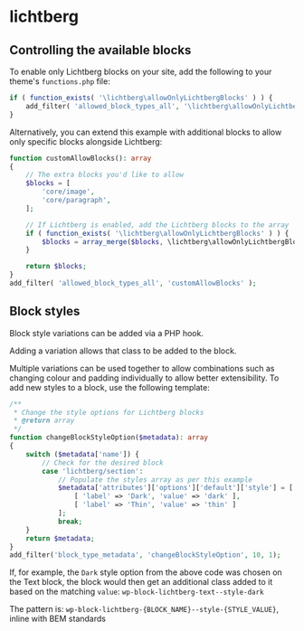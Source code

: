 # lichtberg

## Controlling the available blocks

To enable only Lichtberg blocks on your site, add the following to your theme's `functions.php` file:

```php
if ( function_exists( '\lichtberg\allowOnlyLichtbergBlocks' ) ) {
    add_filter( 'allowed_block_types_all', '\lichtberg\allowOnlyLichtbergBlocks', 25 );
}
```

Alternatively, you can extend this example with additional blocks to allow only specific blocks alongside Lichtberg:

```php
function customAllowBlocks(): array
{
    // The extra blocks you'd like to allow
    $blocks = [
		'core/image',
		'core/paragraph',
    ];

    // If Lichtberg is enabled, add the Lichtberg blocks to the array
    if ( function_exists( '\lichtberg\allowOnlyLichtbergBlocks' ) ) {
        $blocks = array_merge($blocks, \lichtberg\allowOnlyLichtbergBlocks());
    }

    return $blocks;
}
add_filter( 'allowed_block_types_all', 'customAllowBlocks' );
```

## Block styles

Block style variations can be added via a PHP hook.

Adding a variation allows that class to be added to the block.

Multiple variations can be used together to allow combinations such as changing colour and padding individually to allow better extensibility.
To add new styles to a block, use the following template:

```php
/**
 * Change the style options for Lichtberg blocks
 * @return array
 */
function changeBlockStyleOption($metadata): array
{
    switch ($metadata['name']) {
        // Check for the desired block
        case 'lichtberg/section':
            // Populate the styles array as per this example
            $metadata['attributes']['options']['default']['style'] = [
                [ 'label' => 'Dark', 'value' => 'dark' ],
                [ 'label' => 'Thin', 'value' => 'thin' ]
            ];
            break;
    }
    return $metadata;
}
add_filter('block_type_metadata', 'changeBlockStyleOption', 10, 1);
```

If, for example, the `Dark` style option from the above code was chosen on the Text block, the block would then get an additional class added to it based on the matching `value`: `wp-block-lichtberg-text--style-dark`

The pattern is: `wp-block-lichtberg-{BLOCK_NAME}--style-{STYLE_VALUE}`, inline with BEM standards
